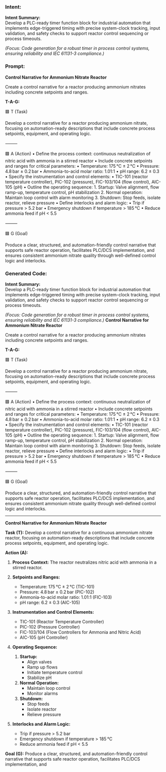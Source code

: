 ### Intent:
**Intent Summary:**  
Develop a PLC-ready timer function block for industrial automation that implements edge-triggered timing with precise system-clock tracking, input validation, and safety checks to support reactor control sequencing or process timeouts.  

*(Focus: Code generation for a robust timer in process control systems, ensuring reliability and IEC 61131-3 compliance.)*

### Prompt:
**Control Narrative for Ammonium Nitrate Reactor**

Create a control narrative for a reactor producing ammonium nitrates including concrete setpoints and ranges.

**T-A-G:**

🟥 T (Task)

Develop a control narrative for a reactor producing ammonium nitrate, focusing on automation-ready descriptions that include concrete process setpoints, equipment, and operating logic.

⸻

🟩 A (Action)
	•	Define the process context: continuous neutralization of nitric acid with ammonia in a stirred reactor
	•	Include concrete setpoints and ranges for critical parameters:
	•	Temperature: 175 °C ± 2 °C
	•	Pressure: 4.8 bar ± 0.2 bar
	•	Ammonia-to-acid molar ratio: 1.01:1
	•	pH range: 6.2 ± 0.3
	•	Specify the instrumentation and control elements:
	•	TIC-101 (reactor temperature controller), PIC-102 (pressure), FIC-103/104 (flow control), AIC-105 (pH)
	•	Outline the operating sequence:
	1.	Startup: Valve alignment, flow ramp-up, temperature control, pH stabilization
	2.	Normal operation: Maintain loop control with alarm monitoring
	3.	Shutdown: Stop feeds, isolate reactor, relieve pressure
	•	Define interlocks and alarm logic:
	•	Trip if pressure > 5.2 bar
	•	Emergency shutdown if temperature > 185 °C
	•	Reduce ammonia feed if pH < 5.5

⸻

🟦 G (Goal)

Produce a clear, structured, and automation-friendly control narrative that supports safe reactor operation, facilitates PLC/DCS implementation, and ensures consistent ammonium nitrate quality through well-defined control logic and interlocks.

### Generated Code:
**Intent Summary:**  
Develop a PLC-ready timer function block for industrial automation that implements edge-triggered timing with precise system-clock tracking, input validation, and safety checks to support reactor control sequencing or process timeouts.  

*(Focus: Code generation for a robust timer in process control systems, ensuring reliability and IEC 61131-3 compliance.)*
**Control Narrative for Ammonium Nitrate Reactor**

Create a control narrative for a reactor producing ammonium nitrates including concrete setpoints and ranges.

**T-A-G:**

🟥 T (Task)

Develop a control narrative for a reactor producing ammonium nitrate, focusing on automation-ready descriptions that include concrete process setpoints, equipment, and operating logic.

⸻

🟩 A (Action)
	•	Define the process context: continuous neutralization of nitric acid with ammonia in a stirred reactor
	•	Include concrete setpoints and ranges for critical parameters:
	•	Temperature: 175 °C ± 2 °C
	•	Pressure: 4.8 bar ± 0.2 bar
	•	Ammonia-to-acid molar ratio: 1.01:1
	•	pH range: 6.2 ± 0.3
	•	Specify the instrumentation and control elements:
	•	TIC-101 (reactor temperature controller), PIC-102 (pressure), FIC-103/104 (flow control), AIC-105 (pH)
	•	Outline the operating sequence:
	1.	Startup: Valve alignment, flow ramp-up, temperature control, pH stabilization
	2.	Normal operation: Maintain loop control with alarm monitoring
	3.	Shutdown: Stop feeds, isolate reactor, relieve pressure
	•	Define interlocks and alarm logic:
	•	Trip if pressure > 5.2 bar
	•	Emergency shutdown if temperature > 185 °C
	•	Reduce ammonia feed if pH < 5.5

⸻

🟦 G (Goal)

Produce a clear, structured, and automation-friendly control narrative that supports safe reactor operation, facilitates PLC/DCS implementation, and ensures consistent ammonium nitrate quality through well-defined control logic and interlocks.

---

**Control Narrative for Ammonium Nitrate Reactor**

**Task (T):** Develop a control narrative for a continuous ammonium nitrate reactor, focusing on automation-ready descriptions that include concrete process setpoints, equipment, and operating logic.

**Action (A):**

1. **Process Context:** The reactor neutralizes nitric acid with ammonia in a stirred reactor.

2. **Setpoints and Ranges:**
   - Temperature: 175 °C ± 2 °C (TIC-101)
   - Pressure: 4.8 bar ± 0.2 bar (PIC-102)
   - Ammonia-to-acid molar ratio: 1.01:1 (FIC-103)
   - pH range: 6.2 ± 0.3 (AIC-105)

3. **Instrumentation and Control Elements:**
   - TIC-101 (Reactor Temperature Controller)
   - PIC-102 (Pressure Controller)
   - FIC-103/104 (Flow Controllers for Ammonia and Nitric Acid)
   - AIC-105 (pH Controller)

4. **Operating Sequence:**
   1. **Startup:**
      - Align valves
      - Ramp up flows
      - Initiate temperature control
      - Stabilize pH
   2. **Normal Operation:**
      - Maintain loop control
      - Monitor alarms
   3. **Shutdown:**
      - Stop feeds
      - Isolate reactor
      - Relieve pressure

5. **Interlocks and Alarm Logic:**
   - Trip if pressure > 5.2 bar
   - Emergency shutdown if temperature > 185 °C
   - Reduce ammonia feed if pH < 5.5

**Goal (G):** Produce a clear, structured, and automation-friendly control narrative that supports safe reactor operation, facilitates PLC/DCS implementation, and
